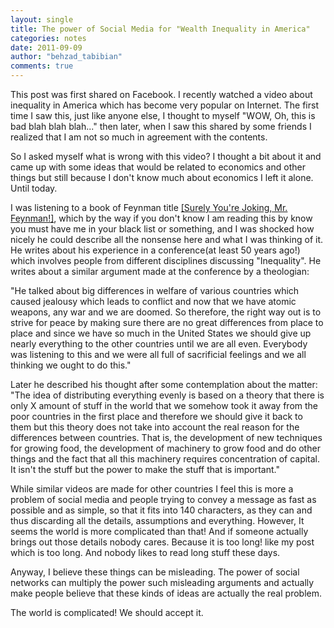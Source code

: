 ```yaml
---
layout: single
title: The power of Social Media for "Wealth Inequality in America"
categories: notes
date: 2011-09-09
author: "behzad_tabibian"
comments: true
---
```

This post was first shared on Facebook. 
I recently watched a video about inequality in America which has become very popular on Internet. The first time I saw this, just like anyone else, I thought to myself "WOW, Oh, this is bad blah blah blah..." then later, when I saw this shared by some friends I realized that I am not so much in agreement with the contents.

So I asked myself what is wrong with this video? I thought a bit about it and came up with some ideas that would be related to economics and other things but still because I don't know much about economics I left it alone. Until today.

I was listening to a book of Feynman title [[Surely You're Joking, Mr. Feynman!]](http://www.amazon.com/Surely-Feynman-Adventures-Curious-Character/dp/0393316041), which by the way if you don't know I am reading this by know you must have me in your black list or something, and I was shocked how nicely he could describe all the nonsense here and what I was thinking of it. He writes about his experience in a conference(at least 50 years ago!) which involves people from different disciplines discussing "Inequality". He writes about a similar argument made at the conference by a theologian:

"He talked about big differences in welfare of various countries which caused jealousy which leads to conflict and now that we have atomic weapons, any war and we are doomed. So therefore, the right way out is to strive for peace by making sure there are no great differences from place to place and since we have so much in the United States we should give up nearly everything to the other countries until we are all even. Everybody was listening to this and we were all full of sacrificial feelings and we all thinking we ought to do this."

Later he described his thought after some contemplation about the matter:
"The idea of distributing everything evenly is based on a theory that there is only X amount of stuff in the world that we somehow took it away from the poor countries in the first place and therefore we should give it back to them but this theory does not take into account the real reason for the differences between countries. That is, the development of new techniques for growing food, the development of machinery to grow food and do other things and the fact that all this machinery requires concentration of capital. It isn't the stuff but the power to make the stuff that is important."

While similar videos are made for other countries I feel this is more a problem of social media and people trying to convey a message as fast as possible and as simple, so that it fits into 140 characters, as they can and thus discarding all the details, assumptions and everything. However, It seems the world is more complicated than that! 
And if someone actually brings out those details nobody cares. Because it is too long! like my post which is too long. And nobody likes to read long stuff these days. 

Anyway, I believe these things can be misleading. The power of social networks can multiply the power such misleading arguments and actually make people believe that these kinds of ideas are actually the real problem.

The world is complicated! We should accept it.
